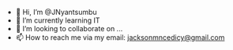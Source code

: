 - 👋 Hi, I’m @JNyantsumbu  
- 🌱 I’m currently learning IT
- 💞️ I’m looking to collaborate on ...
- 📫 How to reach me via my email: jacksonmncedicy@gmail.com

<!---
JNyantsumbu/JNyantsumbu is a ✨ special ✨ repository because its `README.md` (this file) appears on your GitHub profile.
You can click the Preview link to take a look at your changes.
--->

